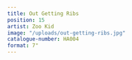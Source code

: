 ```yaml
---
title: Out Getting Ribs
position: 15
artist: Zoo Kid
image: "/uploads/out-getting-ribs.jpg"
catalogue-number: HA004
format: 7"
---
```


